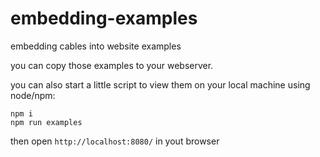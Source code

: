 # embedding-examples
embedding cables into website examples

you can copy those examples to your webserver. 

you can also start a little script to view them on your local machine using node/npm:

```
npm i
npm run examples
```

then open `http://localhost:8080/` in yout browser

